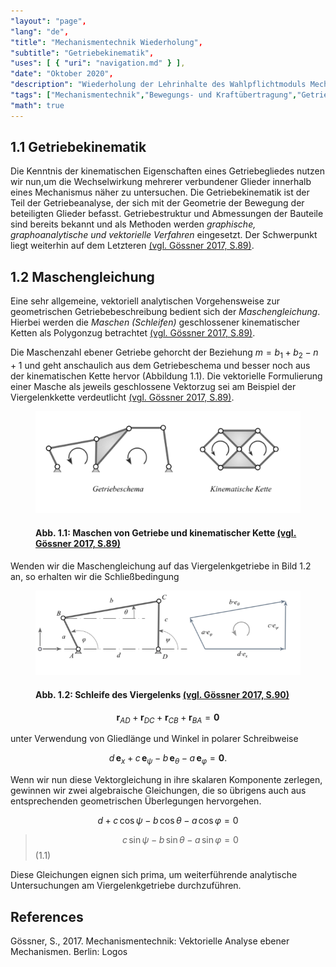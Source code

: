 ```yaml
---
"layout": "page",
"lang": "de",
"title": "Mechanismentechnik Wiederholung",
"subtitle": "Getriebekinematik",
"uses": [ { "uri": "navigation.md" } ],
"date": "Oktober 2020",
"description": "Wiederholung der Lehrinhalte des Wahlpflichtmoduls Mechanismentechnik",
"tags": ["Mechanismentechnik","Bewegungs- und Kraftübertragung","Getriebekinematik","Schleifengleichung","Viergelenk","g2","mec2"],
"math": true
---
```


## 1.1 Getriebekinematik

Die Kenntnis der kinematischen Eigenschaften eines Getriebegliedes nutzen wir nun,um die Wechselwirkung mehrerer verbundener Glieder innerhalb eines Mechanismus näher zu untersuchen. Die Getriebekinematik ist der Teil der Getriebeanalyse, der sich mit der Geometrie der Bewegung der beteiligten Glieder befasst. Getriebestruktur und Abmessungen der Bauteile sind bereits bekannt und als Methoden werden *graphische, graphoanalytische und vektorielle Verfahren* eingesetzt. Der Schwerpunkt liegt weiterhin auf dem Letzteren [(vgl. Gössner 2017, S.89)](#goessner2017).

## 1.2 Maschengleichung

Eine sehr allgemeine, vektoriell analytischen Vorgehensweise zur geometrischen Getriebebeschreibung bedient sich der *Maschengleichung*. Hierbei werden die *Maschen (Schleifen)* geschlossener kinematischer Ketten als Polygonzug betrachtet [(vgl. Gössner 2017, S.89)](#goessner2017).

Die Maschenzahl ebener Getriebe gehorcht der Beziehung $m = b_1 + b_2 - n +1$ und geht anschaulich aus dem Getriebeschema und besser noch aus der kinematischen Kette hervor (Abbildung 1.1). Die vektorielle Formulierung einer Masche als jeweils geschlossene Vektorzug sei am Beispiel der Viergelenkkette verdeutlicht [(vgl. Gössner 2017, S.89)](#goessner2017).

<figure>
<img src="../Bilder/Maschen von Getriebe.png">

#### **Abb. 1.1:** Maschen von Getriebe und kinematischer Kette [(vgl. Gössner 2017, S.89)](#goessner2017)

</figure>

Wenden wir die Maschengleichung auf das Viergelenkgetriebe in Bild 1.2 an, so erhalten wir die Schließbedingung 

<figure>
<img src="../Bilder/Schleife des Viergelenks.png">

#### **Abb. 1.2:** Schleife des Viergelenks [(vgl. Gössner 2017, S.90)](#goessner2017)

</figure>

$$\bm r_{AD} + \bm r_{DC} + \bm r_{CB} + \bm r_{BA} = \bm 0$$ 

unter Verwendung von Gliedlänge und Winkel in polarer Schreibweise

$$d\,\bm e_x + c\,\bm e_\psi - b\,\bm e_\theta - a\,\bm e_\varphi = \bm 0.$$

Wenn wir nun diese Vektorgleichung in ihre skalaren Komponente zerlegen, gewinnen wir zwei algebraische Gleichungen, die so übrigens auch aus entsprechenden geometrischen Überlegungen hervorgehen.

$$d + c\,\cos\psi - b\,\cos\theta - a\,\cos\varphi = 0$$

> $$c\,\sin\psi - b\,\sin\theta - a\,\sin\varphi = 0$$ (1.1)

Diese Gleichungen eignen sich prima, um weiterführende analytische Untersuchungen am Viergelenkgetriebe durchzuführen.

## References

<span id="goessner2017">Gössner, S., 2017. Mechanismentechnik: Vektorielle Analyse ebener Mechanismen. Berlin: Logos